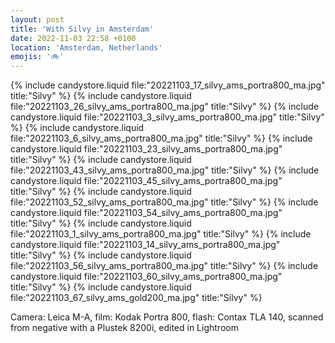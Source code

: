 ```yaml
---
layout: post
title: 'With Silvy in Amsterdam'
date: 2022-11-03 22:58 +0100
location: 'Amsterdam, Netherlands'
emojis: '🚲'
---
```


{% include candystore.liquid file:"20221103_17_silvy_ams_portra800_ma.jpg" title:"Silvy" %}
{% include candystore.liquid file:"20221103_26_silvy_ams_portra800_ma.jpg" title:"Silvy" %}
{% include candystore.liquid file:"20221103_3_silvy_ams_portra800_ma.jpg" title:"Silvy" %}
{% include candystore.liquid file:"20221103_6_silvy_ams_portra800_ma.jpg" title:"Silvy" %}
{% include candystore.liquid file:"20221103_23_silvy_ams_portra800_ma.jpg" title:"Silvy" %}
{% include candystore.liquid file:"20221103_43_silvy_ams_portra800_ma.jpg" title:"Silvy" %}
{% include candystore.liquid file:"20221103_45_silvy_ams_portra800_ma.jpg" title:"Silvy" %}
{% include candystore.liquid file:"20221103_52_silvy_ams_portra800_ma.jpg" title:"Silvy" %}
{% include candystore.liquid file:"20221103_54_silvy_ams_portra800_ma.jpg" title:"Silvy" %}
{% include candystore.liquid file:"20221103_1_silvy_ams_portra800_ma.jpg" title:"Silvy" %}
{% include candystore.liquid file:"20221103_14_silvy_ams_portra800_ma.jpg" title:"Silvy" %}
{% include candystore.liquid file:"20221103_56_silvy_ams_portra800_ma.jpg" title:"Silvy" %}
{% include candystore.liquid file:"20221103_60_silvy_ams_portra800_ma.jpg" title:"Silvy" %}
{% include candystore.liquid file:"20221103_67_silvy_ams_gold200_ma.jpg" title:"Silvy" %}

Camera: Leica M-A, film: Kodak Portra 800, flash: Contax TLA 140, scanned from negative with a Plustek 8200i, edited in Lightroom